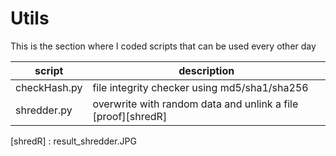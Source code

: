# Utils
This is the section where I coded scripts that can be used every other day

|script|description|
|------|-----------|
|checkHash.py|file integrity checker using md5/sha1/sha256|
|shredder.py|overwrite with random data and unlink a file [proof][shredR]|

[shredR] : result_shredder.JPG
